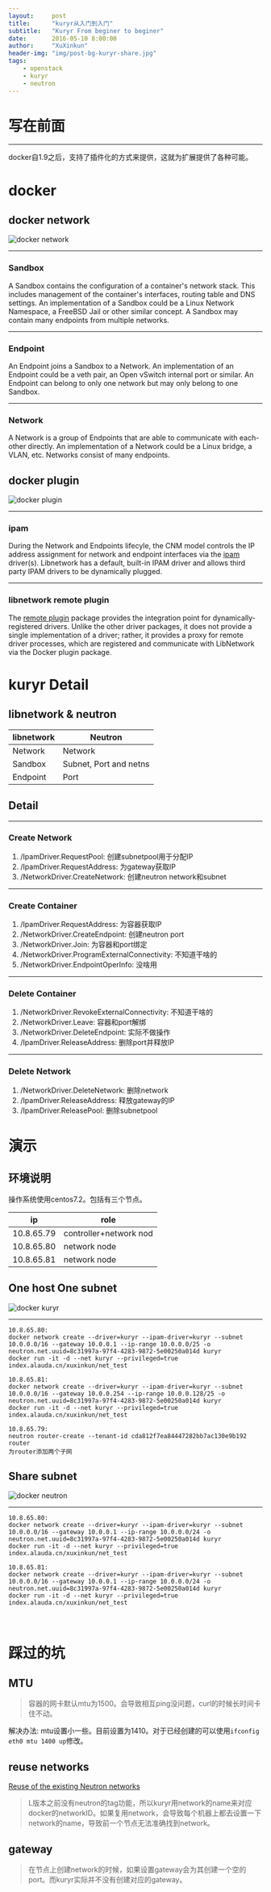 ```yaml
---
layout:     post
title:      "kuryr从入门到入门"
subtitle:   "Kuryr From beginer to beginer"
date:       2016-05-10 8:00:00
author:     "XuXinkun"
header-img: "img/post-bg-kuryr-share.jpg"
tags:
    - openstack
    - kuryr
    - neutron
---
```



# 写在前面

------------

docker自1.9之后，支持了插件化的方式来提供，这就为扩展提供了各种可能。

# docker

## docker network

![docker network](http://xuxinkun.github.io/img/kuryr/docker_network.png)

-----------------------------

### Sandbox

A Sandbox contains the configuration of a container's network stack. This includes management of the container's interfaces, routing table and DNS settings. An implementation of a Sandbox could be a Linux Network Namespace, a FreeBSD Jail or other similar concept. A Sandbox may contain many endpoints from multiple networks.

-----------------------------

### Endpoint

An Endpoint joins a Sandbox to a Network. An implementation of an Endpoint could be a veth pair, an Open vSwitch internal port or similar. An Endpoint can belong to only one network but may only belong to one Sandbox.

-----------------------------

### Network

A Network is a group of Endpoints that are able to communicate with each-other directly. An implementation of a Network could be a Linux bridge, a VLAN, etc. Networks consist of many endpoints.

## docker plugin

![docker plugin](http://xuxinkun.github.io/img/kuryr/docker_plugin.png)

-------------------------------

### ipam

During the Network and Endpoints lifecyle, the CNM model controls the IP address assignment for network and endpoint interfaces via the [ipam](https://github.com/docker/libnetwork/blob/master/docs/ipam.md) driver(s). Libnetwork has a default, built-in IPAM driver and allows third party IPAM drivers to be dynamically plugged.

--------------------------------

### libnetwork remote plugin

The [remote plugin](https://github.com/docker/libnetwork/blob/master/docs/remote.md) package provides the integration point for dynamically-registered drivers. Unlike the other driver packages, it does not provide a single implementation of a driver; rather, it provides a proxy for remote driver processes, which are registered and communicate with LibNetwork via the Docker plugin package.

# kuryr Detail

## libnetwork & neutron

| libnetwork | Neutron                |
| ---------- | ---------------------- |
| Network    | Network                |
| Sandbox    | Subnet, Port and netns |
| Endpoint   | Port                   |

## Detail

-------------------

### Create Network

1. /IpamDriver.RequestPool: 创建subnetpool用于分配IP
2. /IpamDriver.RequestAddress: 为gateway获取IP
3. /NetworkDriver.CreateNetwork: 创建neutron network和subnet

-------------------

### Create Container

1. /IpamDriver.RequestAddress: 为容器获取IP
2. /NetworkDriver.CreateEndpoint: 创建neutron port
3. /NetworkDriver.Join: 为容器和port绑定
4. /NetworkDriver.ProgramExternalConnectivity: 不知道干啥的
5. /NetworkDriver.EndpointOperInfo: 没啥用

-------------------

### Delete Container

1. /NetworkDriver.RevokeExternalConnectivity: 不知道干啥的
2. /NetworkDriver.Leave: 容器和port解绑
3. /NetworkDriver.DeleteEndpoint: 实际不做操作
4. /IpamDriver.ReleaseAddress: 删除port并释放IP

-------------------

### Delete Network

1. /NetworkDriver.DeleteNetwork: 删除network
2. /IpamDriver.ReleaseAddress: 释放gateway的IP
3. /IpamDriver.ReleasePool: 删除subnetpool

# 演示

## 环境说明

操作系统使用centos7.2。包括有三个节点。

| ip         | role                   |
| ---------- | ---------------------- |
| 10.8.65.79 | controller+network nod |
| 10.8.65.80 | network node           |
| 10.8.65.81 | network node           |

## One host One subnet

![docker kuryr](http://xuxinkun.github.io/img/kuryr/docker_kuryr.png)

------------------------------

	10.8.65.80:
	docker network create --driver=kuryr --ipam-driver=kuryr --subnet 10.0.0.0/16 --gateway 10.0.0.1 --ip-range 10.0.0.0/25 -o neutron.net.uuid=8c31997a-97f4-4283-9872-5e00250a014d kuryr
	docker run -it -d --net kuryr --privileged=true  index.alauda.cn/xuxinkun/net_test
	
	10.8.65.81:
	docker network create --driver=kuryr --ipam-driver=kuryr --subnet 10.0.0.0/16 --gateway 10.0.0.254 --ip-range 10.0.0.128/25 -o neutron.net.uuid=8c31997a-97f4-4283-9872-5e00250a014d kuryr
	docker run -it -d --net kuryr --privileged=true  index.alauda.cn/xuxinkun/net_test
	
	10.8.65.79:
	neutron router-create --tenant-id cda812f7ea84447282bb7ac130e9b192 router
	为router添加两个子网

## Share subnet

![docker neutron](http://xuxinkun.github.io/img/kuryr/docker_neutron.png)

------------------------------

    10.8.65.80:
    docker network create --driver=kuryr --ipam-driver=kuryr --subnet 10.0.0.0/16 --gateway 10.0.0.1 --ip-range 10.0.0.0/24 -o neutron.net.uuid=8c31997a-97f4-4283-9872-5e00250a014d kuryr
    docker run -it -d --net kuryr --privileged=true  index.alauda.cn/xuxinkun/net_test
    
    10.8.65.81:
    docker network create --driver=kuryr --ipam-driver=kuryr --subnet 10.0.0.0/16 --gateway 10.0.0.1 --ip-range 10.0.0.0/24 -o neutron.net.uuid=8c31997a-97f4-4283-9872-5e00250a014d kuryr
    docker run -it -d --net kuryr --privileged=true  index.alauda.cn/xuxinkun/net_test

​	

# 踩过的坑

## MTU

> 容器的网卡默认mtu为1500。会导致相互ping没问题，curl的时候长时间卡住不动。

解决办法: mtu设置小一些。目前设置为1410。对于已经创建的可以使用`ifconfig eth0 mtu 1400 up`修改。

## reuse networks

[Reuse of the existing Neutron networks](http://docs.openstack.org/developer/kuryr/specs/existing-neutron-network.html)

> L版本之前没有neutron的tag功能，所以kuryr用network的name来对应docker的networkID。如果复用network，会导致每个机器上都去设置一下network的name，导致前一个节点无法准确找到network。

## gateway

> 在节点上创建network的时候，如果设置gateway会为其创建一个空的port。而kuryr实际并不没有创建对应的gateway。